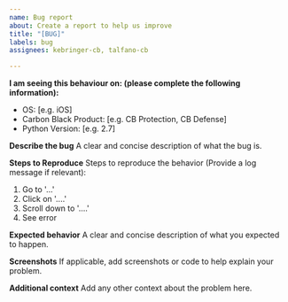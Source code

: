 ```yaml
---
name: Bug report
about: Create a report to help us improve
title: "[BUG]"
labels: bug
assignees: kebringer-cb, talfano-cb

---
```


**I am seeing this behaviour on: (please complete the following information):**
 - OS: [e.g. iOS]
 - Carbon Black Product: [e.g. CB Protection, CB Defense]
 - Python Version: [e.g. 2.7]

**Describe the bug**
A clear and concise description of what the bug is.

**Steps to Reproduce**
Steps to reproduce the behavior (Provide a log message if relevant):
1. Go to '...'
2. Click on '....'
3. Scroll down to '....'
4. See error

**Expected behavior**
A clear and concise description of what you expected to happen.

**Screenshots**
If applicable, add screenshots or code to help explain your problem.

**Additional context**
Add any other context about the problem here.
